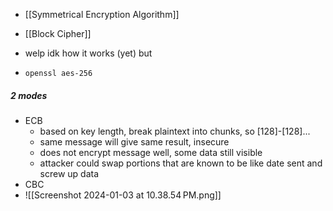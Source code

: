 - [[Symmetrical Encryption Algorithm]]
- [[Block Cipher]]

- welp idk how it works (yet) but
- `openssl aes-256`

##### 2 modes
- ECB
	- based on key length, break plaintext into chunks, so [128]-[128]...
	- same message will give same result, insecure
	- does not encrypt message well, some data still visible
	- attacker could swap portions that are known to be like date sent and screw up data
- CBC
- ![[Screenshot 2024-01-03 at 10.38.54 PM.png]]
	